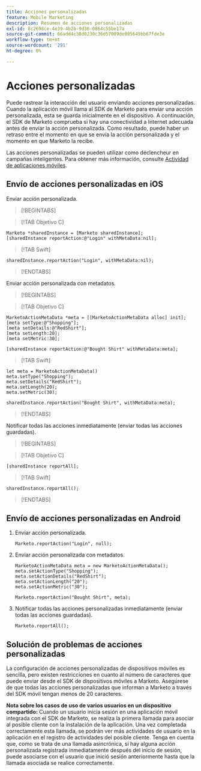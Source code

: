 ```yaml
---
title: Acciones personalizadas
feature: Mobile Marketing
description: Resumen de acciones personalizadas
exl-id: 8c2698ce-4e39-4b2b-9d36-0864c55be17a
source-git-commit: 66add4c38d0230c36d57009de985649bb67fde3e
workflow-type: tm+mt
source-wordcount: '291'
ht-degree: 0%

---
```


# Acciones personalizadas

Puede rastrear la interacción del usuario enviando acciones personalizadas. Cuando la aplicación móvil llama al SDK de Marketo para enviar una acción personalizada, esta se guarda inicialmente en el dispositivo. A continuación, el SDK de Marketo comprueba si hay una conectividad a Internet adecuada antes de enviar la acción personalizada. Como resultado, puede haber un retraso entre el momento en que se envía la acción personalizada y el momento en que Marketo la recibe.

Las acciones personalizadas se pueden utilizar como déclencheur en campañas inteligentes. Para obtener más información, consulte [Actividad de aplicaciones móviles](https://experienceleague.adobe.com/es/docs/marketo/using/product-docs/core-marketo-concepts/smart-campaigns/flow-actions/triggers-and-filters-for-mobile-smart-campaigns).

## Envío de acciones personalizadas en iOS

Enviar acción personalizada.

>[!BEGINTABS]

>[!TAB Objetivo C]

```
Marketo *sharedInstance = [Marketo sharedInstance];
[sharedInstance reportAction:@"Login" withMetaData:nil];
```

>[!TAB Swift]

```
sharedInstance.reportAction("Login", withMetaData:nil);
```

>[!ENDTABS]

Enviar acción personalizada con metadatos.

>[!BEGINTABS]

>[!TAB Objetivo C]

```
MarketoActionMetaData *meta = [[MarketoActionMetaData alloc] init];
[meta setType:@"Shopping"];
[meta setDetails:@"RedShirt"];
[meta setLength:20];
[meta setMetric:30];

[sharedInstance reportAction:@"Bought Shirt" withMetaData:meta];
```

>[!TAB Swift]

```
let meta = MarketoActionMetaData()
meta.setType("Shopping");
meta.setDetails("RedShirt");
meta.setLength(20);
meta.setMetric(30);

sharedInstance.reportAction("Bought Shirt", withMetaData:meta);
```

>[!ENDTABS]

Notificar todas las acciones inmediatamente (enviar todas las acciones guardadas).

>[!BEGINTABS]

>[!TAB Objetivo C]

```
[sharedInstance reportAll];
```

>[!TAB Swift]

```
sharedInstance.reportAll();
```

>[!ENDTABS]

## Envío de acciones personalizadas en Android

1. Enviar acción personalizada.

   ```
   Marketo.reportAction("Login", null);
   ```

1. Enviar acción personalizada con metadatos.

   ```
   MarketoActionMetaData meta = new MarketoActionMetaData();
   meta.setActionType("Shopping");
   meta.setActionDetails("RedShirt");
   meta.setActionLength("20");
   meta.setActionMetric("30");
   
   Marketo.reportAction("Bought Shirt", meta);
   ```

1. Notificar todas las acciones personalizadas inmediatamente (enviar todas las acciones guardadas).

   ```
   Marketo.reportAll();
   ```

## Solución de problemas de acciones personalizadas

La configuración de acciones personalizadas de dispositivos móviles es sencilla, pero existen restricciones en cuanto al número de caracteres que puede enviar desde el SDK de dispositivos móviles a Marketo. Asegúrese de que todas las acciones personalizadas que informan a Marketo a través del SDK móvil tengan menos de 20 caracteres.

**Nota sobre los casos de uso de varios usuarios en un dispositivo compartido:** Cuando un usuario inicia sesión en una aplicación móvil integrada con el SDK de Marketo, se realiza la primera llamada para asociar al posible cliente con la instalación de la aplicación. Una vez completada correctamente esta llamada, se podrán ver más actividades de usuario en la aplicación en el registro de actividades del posible cliente. Tenga en cuenta que, como se trata de una llamada asincrónica, si hay alguna acción personalizada registrada inmediatamente después del inicio de sesión, puede asociarse con el usuario que inició sesión anteriormente hasta que la llamada asociada se realice correctamente.
